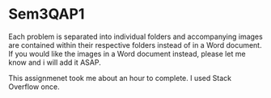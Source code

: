 # Sem3QAP1
Each problem is separated into individual folders and accompanying images are contained within their respective folders instead of in a Word document. If you would like the images in a Word document instead, please let me know and i will add it ASAP.

This assignmenet took me about an hour to complete. I used Stack Overflow once.
